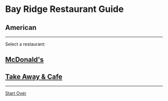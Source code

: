 # Bay Ridge Restaurant Guide
## American
---
Select a restaurant:
## [McDonald's](http://www.mcdonalds.com/)
## [Take Away & Cafe](http://ordertakeawayandcafe.com/)
---
[Start Over](home.md)